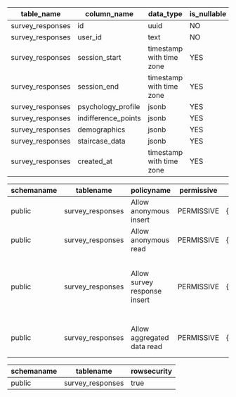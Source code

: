 | table_name       | column_name         | data_type                | is_nullable |
| ---------------- | ------------------- | ------------------------ | ----------- |
| survey_responses | id                  | uuid                     | NO          |
| survey_responses | user_id             | text                     | NO          |
| survey_responses | session_start       | timestamp with time zone | YES         |
| survey_responses | session_end         | timestamp with time zone | YES         |
| survey_responses | psychology_profile  | jsonb                    | YES         |
| survey_responses | indifference_points | jsonb                    | YES         |
| survey_responses | demographics        | jsonb                    | YES         |
| survey_responses | staircase_data      | jsonb                    | YES         |
| survey_responses | created_at          | timestamp with time zone | YES         |


| schemaname | tablename        | policyname                   | permissive | roles    | cmd    | qual                                                            | with_check                                                                         |
| ---------- | ---------------- | ---------------------------- | ---------- | -------- | ------ | --------------------------------------------------------------- | ---------------------------------------------------------------------------------- |
| public     | survey_responses | Allow anonymous insert       | PERMISSIVE | {public} | INSERT | null                                                            | true                                                                               |
| public     | survey_responses | Allow anonymous read         | PERMISSIVE | {public} | SELECT | true                                                            | null                                                                               |
| public     | survey_responses | Allow survey response insert | PERMISSIVE | {public} | INSERT | null                                                            | ((user_id IS NOT NULL) AND (length(user_id) > 10) AND (session_start IS NOT NULL)) |
| public     | survey_responses | Allow aggregated data read   | PERMISSIVE | {public} | SELECT | ((created_at IS NOT NULL) AND (psychology_profile IS NOT NULL)) | null                                                                               |

| schemaname | tablename        | rowsecurity |
| ---------- | ---------------- | ----------- |
| public     | survey_responses | true        |